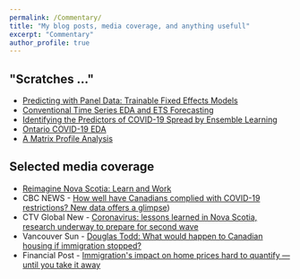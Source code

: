 ```yaml
---
permalink: /Commentary/
title: "My blog posts, media coverage, and anything usefull"
excerpt: "Commentary"
author_profile: true
---
```


## "Scratches ..."

- [Predicting with Panel Data: Trainable Fixed Effects Models](https://raw.githack.com/yaydede/Blog_posts/main/PARMOD_v3.html) 
- [Conventional Time Series EDA and ETS Forecasting](https://raw.githack.com/yaydede/Blog_posts/main/TimeSeries.html) 
- [Identifying the Predictors of COVID-19 Spread by Ensemble Learning](https://raw.githack.com/yaydede/Blog_posts/main/Tree_v7.html) 
- [Ontario COVID-19 EDA](https://raw.githack.com/yaydede/Blog_posts/main/EDA.html) 
- [A Matrix Profile Analysis](https://raw.githack.com/yaydede/Blog_posts/main/MPA.html) 
 
  
## Selected media coverage
- [Reimagine Nova Scotia: Learn and Work](https://raw.githack.com/yaydede/Blog_posts/main/learnandwork.pdf) 
- CBC NEWS - [How well have Canadians complied with COVID-19 restrictions? New data offers a glimpse](https://www.cbc.ca/news/canada/mobility-covid-restrictions-compliance-1.5956947)) 
- CTV Global New - [Coronavirus: lessons learned in Nova Scotia, research underway to prepare for second wave](https://globalnews.ca/news/7012816/coronavirus-lessons-learned-in-nova-scotia-research-underway-to-prepare-for-second-wave/) 
- Vancouver Sun - [Douglas Todd: What would happen to Canadian housing if immigration stopped?](https://multiculturalmeanderings.com/2019/07/13/douglas-todd-what-would-happen-to-canadian-housing-if-immigration-stopped/) 
- Financial Post - [Immigration's impact on home prices hard to quantify — until you take it away](https://financialpost.com/real-estate/immigrations-impact-on-home-prices-hard-to-quantify-until-you-take-it-away) 

 
  

